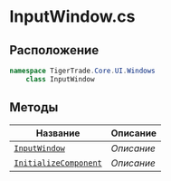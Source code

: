 
# InputWindow.cs
## Расположение
```csharp
namespace TigerTrade.Core.UI.Windows  
    class InputWindow
```

## Методы
| Название | Описание |
| --- | --- |
| [`InputWindow`](./metody/InputWindow.md) | *Описание* |
| [`InitializeComponent`](./metody/InitializeComponent.md) | *Описание* |
